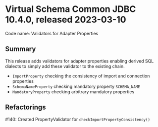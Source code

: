 # Virtual Schema Common JDBC 10.4.0, released 2023-03-10

Code name: Validators for Adapter Properties

## Summary

This release adds validators for adapter properties enabling derived SQL dialects to simply add these validator to the existing chain.
* `ImportProperty` checking the consistency of import and connection properties
* `SchemaNameProperty` checking mandatory property `SCHEMA_NAME`
* `MandatoryProperty` checking arbitrary mandatory properties

## Refactorings

#140: Created PropertyValidator for `checkImportPropertyConsistency()`

